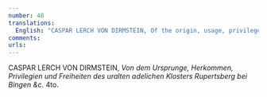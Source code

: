 ```yaml
---
number: 48
translations:
  English: "CASPAR LERCH VON DIRMSTEIN, Of the origin, usage, privileges, and liberties of the immemorial noble monastery of Rupertsberg, near Bingen etc. 4to. [Trans. J. Bock]"
comments:
urls:
---
```


CASPAR LERCH VON DIRMSTEIN, <em>Von dem Ursprunge, Herkommen, Privilegien und Freiheiten des uralten adelichen Klosters Rupertsberg bei Bingen &c.</em> 4to.

